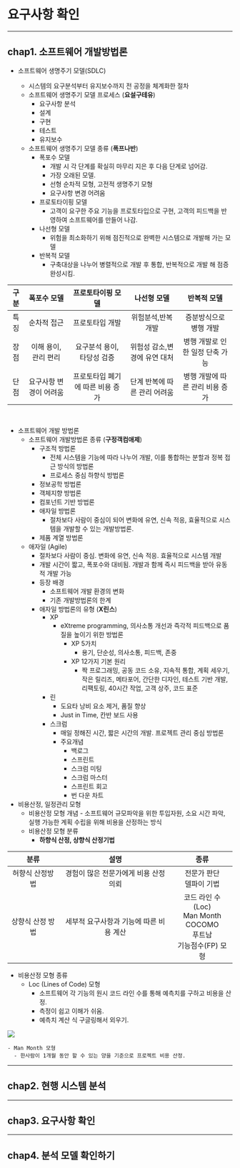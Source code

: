 # 요구사항 확인

---

## chap1. 소프트웨어 개발방법론

- 소프트웨어 생명주기 모델(SDLC)
 
  - 시스템의 요구분석부터 유지보수까지 전 공정을 체계화한 절차
  - 소프트웨어 생명주기 모델 프로세스 (**요설구테유**)
    - 요구사항 분석
    - 설계
    - 구현
    - 테스트
    - 유지보수
  - 소프트웨어 생명주기 모델 종류 (**폭프나반**)
    - 폭포수 모델
      - 개발 시 각 단계를 확실히 마무리 지은 후 다음 단계로 넘어감.
      - 가장 오래된 모델.
      - 선형 순차적 모형, 고전적 생명주기 모형
      - 요구사항 변경 어려움
    - 프로토타이핑 모델
      - 고객이 요구한 주요 기능을 프로토타입으로 구현, 고객의 피드백을 반영하여 소프트웨어를 만들어 나감.
    - 나선형 모델
      - 위험을 최소화하기 위해 점진적으로 완벽한 시스템으로 개발해 가는 모델
    - 반복적 모델
      - 구축대상을 나누어 병렬적으로 개발 후 통합, 반복적으로 개발 해 점증 완성시킴.
  

|구분|폭포수 모델|프로토타이핑 모델|나선형 모델|반복적 모델|
|:--:|:--:|:--:|:--:|:--:|
|특징|순차적 접근|프로토타입 개발|위험분석,반복 개발|증분방식으로 병행 개발|
|장점|이해 용이, 관리 편리|요구분석 용이, 타당성 검증|위험성 감소,변경에 유연 대처|병행 개발로 인한 일정 단축 가능|
|단점|요구사항 변경이 어려움|프로토타입 폐기에 따른 비용 증가|단계 반복에 따른 관리 어려움|병행 개발에 따른 관리 비용 증가|
<br>

- 소프트웨어 개발 방법론
  - 소프트웨어 개발방법론 종류 (**구정객컴애제**)
    - 구조적 방법론
      - 전체 시스템을 기능에 따라 나누어 개발, 이를 통합하는 분할과 정복 접근 방식의 방법론
      - 프로세스 중심 하향식 방법론
    - 정보공학 방법론
    - 객체지향 방법론
    - 컴포넌트 기반 방법론
    - 애자일 방법론
      - 절차보다 사람이 중심이 되어 변화에 유연, 신속 적응, 효율적으로 시스템을 개발할 수 있는 개발방법론.
    - 제품 계열 방법론
  - 애자일 (Agile)
    - 절차보다 사람이 중심. 변화에 유연, 신속 적응. 효율적으로 시스템 개발
    - 개발 시간이 짧고, 폭포수와 대비됨. 개발과 함께 즉시 피드백을 받아 유동적 개발 가능
    - 등장 배경
      - 소프트웨어 개발 환경의 변화
      - 기존 개발방법론의 한계
    - 애자일 방법론의 유형 (**X린스**)
      - XP
        - eXtreme programming, 의사소통 개선과 즉각적 피드백으로 품질을 높이기 위한 방법론
          - XP 5가치
            - 용기, 단순성, 의사소통, 피드백, 존중
          - XP 12가지 기본 원리
            - 짝 프로그래밍, 공동 코드 소유, 지속적 통합, 계획 세우기, 작은 릴리즈, 메타포어, 간단한 디자인, 테스트 기반 개발, 리팩토링, 40시간 작업, 고객 상주, 코드 표준
      - 린
        - 도요타 낭비 요소 제거, 품질 향상
        - Just in Time, 칸반 보드 사용
      - 스크럼
        - 매일 정해진 시간, 짧은 시간의 개발. 프로젝트 관리 중심 방법론
        - 주요개념
          - 백로그
          - 스프린트
          - 스크럼 미팅
          - 스크럼 마스터
          - 스프린트 회고
          - 번 다운 차트
- 비용산정, 일정관리 모형
  - 비용산정 모형 개념 - 소프트웨어 규모파악을 위한 투입자원, 소요 시간 파악, 실행 가능한 계획 수립을 위해 비용을 산정하는 방식
  - 비용산정 모형 분류
    - **하향식 산정, 상향식 산정기법**

|분류|설명|종류|
|:--:|:--:|:--:|
|허향식 산정방법|경험이 많은 전문가에게 비용 산정 의뢰|전문가 판단 <br> 델파이 기법|
|상향식 산정 방법|세부적 요구사항과 기능에 따른 비용 계산|코드 라인 수 (Loc)<br> Man Month<br> COCOMO<br> 푸트남<br> 기능점수(FP) 모형|
  - 비용산정 모형 종류
    - Loc (Lines of Code) 모형
      - 소프트웨어 각 기능의 원시 코드 라인 수를 통해 예측치를 구하고 비용을 산정.
      - 측정이 쉽고 이해가 쉬움.
      - 예측치 계산 식 구글링해서 외우기. 

<img src = "https://www.google.com/url?sa=i&url=http%3A%2F%2Fm.blog.naver.com%2Fkjjy7%2F220857331657&psig=AOvVaw3Iz-24jkPE30fG6ufZl1Uh&ust=1665073695225000&source=images&cd=vfe&ved=0CAwQjRxqFwoTCPiPhITByfoCFQAAAAAdAAAAABAD">



    - Man Month 모형
      - 한사람이 1개월 동안 할 수 있는 양을 기준으로 프로젝트 비용 산정. 
---

## chap2. 현행 시스템 분석

---

## chap3. 요구사항 확인

---

## chap4. 분석 모델 확인하기

